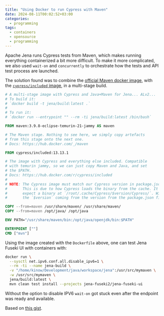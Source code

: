 ```yaml
---
title: "Using Docker to run Cypress with Maven"
date: 2024-08-11T00:02:52+03:00
categories:
  - programming
tags:
  - containers
  - opensource
  - programming
---
```


Apache Jena runs Cypress tests from Maven, which makes running everything
containerized a bit more difficult. To make it more complicated, we also
used `wait-on` and `concurrently` to orchestrate how the tests and API
test process are launched.

The solution found was to combine the [official Maven docker image](https://hub.docker.com/_/maven),
with the [`cypress/included` image](https://hub.docker.com/r/cypress/included),
in a multi-stage build.

<div class="popout">

```dockerfile
# A multi-stage image with Cypress and Java+Maven for Jena... ALv2...
# To build it:
# `docker build -t jena/build:latest .`
#
# To run it:
# `docker run --entrypoint "" --rm -ti jena/build:latest /bin/bash`

FROM maven:3.9.8-eclipse-temurin-21-jammy AS maven

# The Maven stage. Nothing to see here, we simply copy artefacts
# from this stage onto the next one.
# Docs: https://hub.docker.com/_/maven

FROM cypress/included:13.13.1

# The image with Cypress and everything else included. Compatible
# with temurin jammy, so we can just copy Maven and Java, and set
# the $PATH.
# Docs: https://hub.docker.com/r/cypress/included
#
# NOTE: The Cypress image must match our Cypress version in package.json.
#       This is due to how Cypress loads the binary from the cache. It'll
#       expect a binary at `/root/.cache/Cypress/$version/Cypress/`. With
#       the `$version` coming from the version from the package.json file.

COPY --from=maven /usr/share/maven/ /usr/share/maven/ 
COPY --from=maven /opt/java/ /opt/java

ENV PATH="/usr/share/maven/bin:/opt/java/openjdk/bin:$PATH"

ENTRYPOINT [""]
CMD ["mvn"]
```

</div>

Using the image created with the `Dockerfile` above, one can test Jena
Fuseki UI with containers with:

<div class="popout">

```bash
docker run \
  --sysctl net.ipv6.conf.all.disable_ipv6=1 \
  --rm -ti --name jena-build \
  -v "/home/kinow/Development/java/workspace/jena":/usr/src/mymaven \
  -w /usr/src/mymaven \
  jena/build:latest \
  mvn clean test install --projects jena-fuseki2/jena-fuseki-ui
```

</div>

Without the option to disable IPV6 `wait-on` got stuck even after the endpoint
was ready and available.

Based on [this gist](https://gist.github.com/kinow/c227a7f0ea1c509a36f57beb02e9d8e3).
